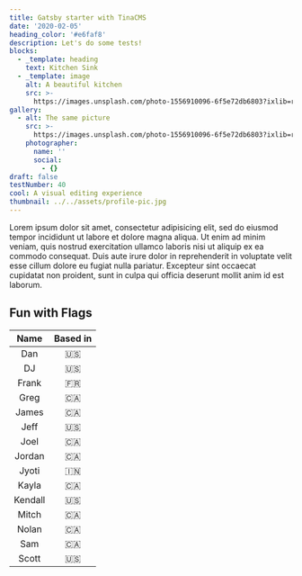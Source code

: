 ```yaml
---
title: Gatsby starter with TinaCMS
date: '2020-02-05'
heading_color: '#e6faf8'
description: Let's do some tests!
blocks:
  - _template: heading
    text: Kitchen Sink
  - _template: image
    alt: A beautiful kitchen
    src: >-
      https://images.unsplash.com/photo-1556910096-6f5e72db6803?ixlib=rb-1.2.1&ixid=eyJhcHBfaWQiOjEyMDd9&auto=format&fit=crop&w=2250&q=80
gallery:
  - alt: The same picture
    src: >-
      https://images.unsplash.com/photo-1556910096-6f5e72db6803?ixlib=rb-1.2.1&ixid=eyJhcHBfaWQiOjEyMDd9&auto=format&fit=crop&w=2250&q=80
    photographer:
      name: ''
      social:
        - {}
draft: false
testNumber: 40
cool: A visual editing experience
thumbnail: ../../assets/profile-pic.jpg
---
```


Lorem ipsum dolor sit amet, consectetur adipisicing elit, sed do eiusmod tempor incididunt ut labore et dolore magna aliqua. Ut enim ad minim veniam, quis nostrud exercitation ullamco laboris nisi ut aliquip ex ea commodo consequat. Duis aute irure dolor in reprehenderit in voluptate velit esse cillum dolore eu fugiat nulla pariatur. Excepteur sint occaecat cupidatat non proident, sunt in culpa qui officia deserunt mollit anim id est laborum.

## Fun with Flags

| Name | Based in |
| :---: | :---: |
| Dan | 🇺🇸 |
| DJ | 🇺🇸 |
| Frank | 🇫🇷 |
| Greg | 🇨🇦 |
| James | 🇨🇦 |
| Jeff | 🇺🇸 |
| Joel | 🇨🇦 |
| Jordan | 🇨🇦 |
| Jyoti | 🇮🇳 |
| Kayla | 🇨🇦 |
| Kendall | 🇺🇸 |
| Mitch | 🇨🇦 |
| Nolan | 🇨🇦 |
| Sam | 🇨🇦 |
| Scott | 🇺🇸 |
